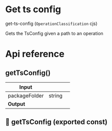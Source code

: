 # Get ts config

get-ts-config (`OperationClassification` cjs)

Gets the TsConfig given a path to an operation




# Api reference

## getTsConfig()

| Input      |    |    |
| ---------- | -- | -- |
| packageFolder | string |  |
| **Output** |    |    |



## 📄 getTsConfig (exported const)

